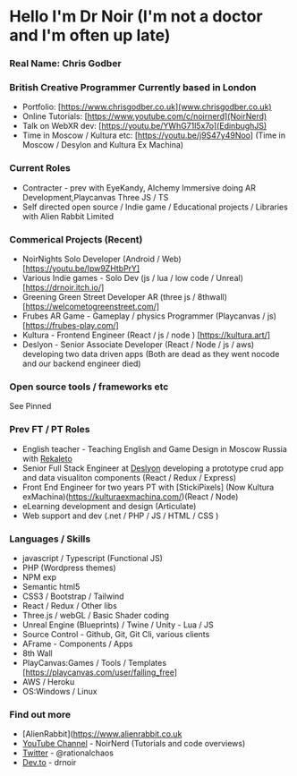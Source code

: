 #  Hello I'm Dr Noir (I'm not a doctor and I'm often up late)

### Real Name: Chris Godber
### British Creative Programmer Currently based in London
- Portfolio: [https://www.chrisgodber.co.uk](www.chrisgodber.co.uk)
- Online Tutorials: [https://www.youtube.com/c/noirnerd](NoirNerd)
- Talk on WebXR dev: [https://youtu.be/YWhG71l5x7o](EdinbughJS)
- Time in Moscow / Kultura etc: [https://youtu.be/j9S47y49Noo] (Time in Moscow / Desylon and Kultura Ex Machina)

### Current Roles 
* Contracter - prev with EyeKandy, Alchemy Immersive doing AR Development,Playcanvas Three JS / TS 
* Self directed open source / Indie game / Educational projects / Libraries with Alien Rabbit Limited

### Commerical Projects (Recent)
* NoirNights Solo Developer (Android / Web) [https://youtu.be/Ipw9ZHtbPrY]
* Various Indie games - Solo Dev (js / lua / low code / Unreal) [https://drnoir.itch.io/]
* Greening Green Street Developer AR (three js / 8thwall) [https://welcometogreenstreet.com/]
* Frubes AR Game - Gameplay / physics Programmer (Playcanvas / js) [https://frubes-play.com/]
* Kultura - Frontend Engineer (React / js / node ) [https://kultura.art/]
* Deslyon - Senior Associate Developer (React / Node / js / aws) developing two data driven apps (Both are dead as they went nocode and our backend engineer died) 

### Open source tools / frameworks etc
See Pinned

### Prev FT / PT Roles
* English teacher - Teaching English and Game Design in Moscow Russia with [Rekaleto](http://rekaleto.ru/o-kompanii/)
* Senior Full Stack Engineer at [Deslyon](https://deslyon.com/) developing a prototype crud app and data visualiton components (React / Redux / Express)
* Front End Engineer for two years PT with [StickiPixels] (Now Kultura exMachina)(https://kulturaexmachina.com/)(React / Node)
* eLearning development and design (Articulate)
* Web support and dev (.net / PHP / JS / HTML / CSS )

### Languages / Skills
* javascript / Typescript (Functional JS)
* PHP (Wordpress themes)
* NPM exp
* Semantic html5
* CSS3  / Bootstrap / Tailwind
* React / Redux / Other libs 
* Three.js / webGL / Basic Shader coding 
* Unreal Engine (Blueprints) / Twine / Unity - Lua / JS
* Source Control - Github, Git, Git Cli, various clients
* AFrame - Components / Apps
* 8th Wall
* PlayCanvas:Games / Tools / Templates [https://playcanvas.com/user/falling_free]
* AWS / Heroku 
* OS:Windows / Linux 

### Find out more
* [AlienRabbit](https://www.alienrabbit.co.uk
* [YouTube Channel](https://www.youtube.com/channel/UCdwx6HHyPoDTtL9iq1-sI3A) - NoirNerd (Tutorials and code overviews)
* [Twitter](https://twitter.com/Rationalchaos)  - @rationalchaos
* [Dev.to](https://dev.to/drnoir) - drnoir
